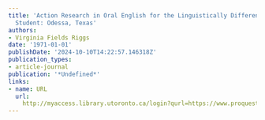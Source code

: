 ```yaml
---
title: 'Action Research in Oral English for the Linguistically Different Secondary
  Student: Odessa, Texas'
authors:
- Virginia Fields Riggs
date: '1971-01-01'
publishDate: '2024-10-10T14:22:57.146318Z'
publication_types:
- article-journal
publication: '*Undefined*'
links:
- name: URL
  url: 
    http://myaccess.library.utoronto.ca/login?qurl=https://www.proquest.com/docview/64230527?accountid=14771&bdid=38382&_bd=lQDf%2FF24P%2FZSVV4f2FsiuBAzQ%2FU%3D
---
```

